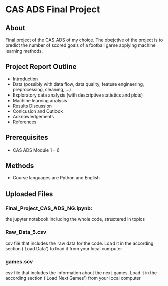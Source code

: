 
# CAS ADS Final Project

## About
Final project of the CAS ADS of my choice. The obejctive of the project is to predict the number of scored goals of a football game applying machine learning methods. 

## Project Report Outline
- Introduction
- Data (possibly with data flow, data quality, feature engineering, preprocessing, cleaning, ...)
- Exploratory data analysis (with descriptive statistics and plots)
- Machine learning analysis
- Results Discussion
- Conlcusion and Outlook
- Acknowledgements
- References

## Prerequisites
- CAS ADS Module 1 - 6

## Methods
- Course languages are Python and English

## Uploaded Files
### Final_Project_CAS_ADS_NG.ipynb:
the jupyter notebook including the whole code, structered in topics
### Raw_Data_5.csv
csv file that includes the raw data for the code. Load it in the according section ('Load Data') to load it from your local computer
### games.scv
csv file that includes the information about the next games. Load it in the according section ('Load Next Games') from your local computer
